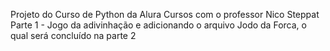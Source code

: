 Projeto do Curso de Python da Alura Cursos com o professor Nico Steppat
Parte 1 - Jogo da adivinhação e adicionando o arquivo Jodo da Forca, o qual será concluído na parte 2
